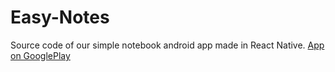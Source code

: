 # Easy-Notes
Source code of our simple notebook android app made in React Native. [App on GooglePlay](https://play.google.com/store/apps/details?id=com.es.easynotes)
